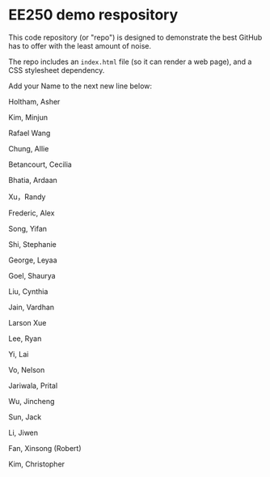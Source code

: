 # EE250 demo respository

This code repository (or "repo") is designed to demonstrate the best GitHub has to offer with the least amount of noise.

The repo includes an `index.html` file (so it can render a web page), and a CSS stylesheet dependency.

Add your Name to the next new line below:

Holtham, Asher

Kim, Minjun

Rafael Wang

Chung, Allie

Betancourt, Cecilia

Bhatia, Ardaan

Xu，Randy

Frederic, Alex

Song, Yifan

Shi, Stephanie

George, Leyaa

Goel, Shaurya

Liu, Cynthia

Jain, Vardhan

Larson Xue

Lee, Ryan

Yi, Lai

Vo, Nelson

Jariwala, Prital

Wu, Jincheng

Sun, Jack

Li, Jiwen

Fan, Xinsong (Robert)

Kim, Christopher

